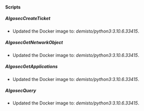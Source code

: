 
#### Scripts
##### AlgosecCreateTicket
- Updated the Docker image to: *demisto/python3:3.10.6.33415*.
##### AlgosecGetNetworkObject
- Updated the Docker image to: *demisto/python3:3.10.6.33415*.
##### AlgosecGetApplications
- Updated the Docker image to: *demisto/python3:3.10.6.33415*.
##### AlgosecQuery
- Updated the Docker image to: *demisto/python3:3.10.6.33415*.
